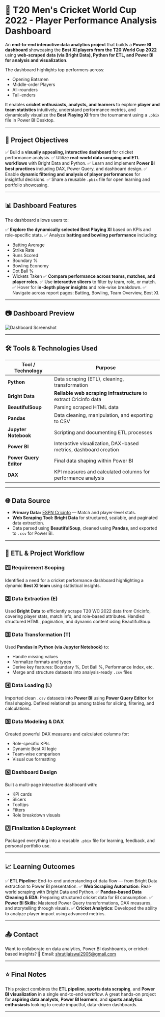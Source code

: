 # 🏏 T20 Men's Cricket World Cup 2022 - Player Performance Analysis Dashboard

An **end-to-end interactive data analytics project** that builds a **Power BI dashboard** showcasing the **Best XI players from the T20 World Cup 2022** using **web-scraped data (via Bright Data), Python for ETL, and Power BI for analysis and visualization**.

The dashboard highlights top performers across:

* Opening Batsmen
* Middle-order Players
* All-rounders
* Tail-enders

It enables **cricket enthusiasts, analysts, and learners** to explore **player and team statistics** intuitively, understand performance metrics, and dynamically visualize the **Best Playing XI** from the tournament using a `.pbix` file in Power BI Desktop.

---

## 🎯 Project Objectives

✅ Build a **visually appealing, interactive dashboard** for cricket performance analysis.
✅ Utilize **real-world data scraping and ETL workflows** with Bright Data and Python.
✅ Learn and implement **Power BI best practices** including DAX, Power Query, and dashboard design.
✅ Enable **dynamic filtering and analysis of player performances** for insightful decisions.
✅ Share a reusable `.pbix` file for open learning and portfolio showcasing.

---

## 📊 Dashboard Features

The dashboard allows users to:

✅ **Explore the dynamically selected Best Playing XI** based on KPIs and role-specific stats.
✅ Analyze **batting and bowling performance** including:

* Batting Average
* Strike Rate
* Runs Scored
* Boundary %
* Bowling Economy
* Dot Ball %
* Wickets Taken
  ✅ **Compare performance across teams, matches, and player roles.**
  ✅ Use **interactive slicers** to filter by team, role, or match.
  ✅ Hover for **in-depth player insights** and role-wise breakdown.
  ✅ Navigate across report pages: Batting, Bowling, Team Overview, Best XI.

---

## 📷 Dashboard Preview

![Dashboard Screenshot](images/dashboard.png) <!-- Replace with actual image path -->

---

## 🛠️ Tools & Technologies Used

| Tool / Technology      | Purpose                                                           |
| ---------------------- | ----------------------------------------------------------------- |
| **Python**             | Data scraping (ETL), cleaning, transformation                     |
| **Bright Data**        | **Reliable web scraping infrastructure** to extract Cricinfo data |
| **BeautifulSoup**      | Parsing scraped HTML data                                         |
| **Pandas**             | Data cleaning, manipulation, and exporting to CSV                 |
| **Jupyter Notebook**   | Scripting and documenting ETL processes                           |
| **Power BI**           | Interactive visualization, DAX-based metrics, dashboard creation  |
| **Power Query Editor** | Final data shaping within Power BI                                |
| **DAX**                | KPI measures and calculated columns for performance analysis      |

---

## 🌐 Data Source

* **Primary Data:** [ESPN Cricinfo](https://www.espncricinfo.com/) — Match and player-level stats.
* **Web Scraping Tool:** **Bright Data** for structured, scalable, and paginated data extraction.
* Data parsed using **BeautifulSoup**, cleaned using **Pandas**, and exported to `.csv` for Power BI.

---

## 🔄 ETL & Project Workflow

### 1️⃣ Requirement Scoping

Identified a need for a cricket performance dashboard highlighting a dynamic **Best XI team** using statistical insights.

### 2️⃣ Data Extraction (E)

Used **Bright Data** to efficiently scrape T20 WC 2022 data from Cricinfo, covering player stats, match info, and role-based attributes.
Handled structured HTML, pagination, and dynamic content using BeautifulSoup.

### 3️⃣ Data Transformation (T)

Used **Pandas in Python (via Jupyter Notebook)** to:

* Handle missing values
* Normalize formats and types
* Derive key features: Boundary %, Dot Ball %, Performance Index, etc.
* Merge and structure datasets into analysis-ready `.csv` files

### 4️⃣ Data Loading (L)

Imported clean `.csv` datasets into **Power BI** using **Power Query Editor** for final shaping.
Defined relationships among tables for slicing, filtering, and calculations.

### 5️⃣ Data Modeling & DAX

Created powerful DAX measures and calculated columns for:

* Role-specific KPIs
* Dynamic Best XI logic
* Team-wise comparison
* Visual cue formatting

### 6️⃣ Dashboard Design

Built a multi-page interactive dashboard with:

* KPI cards
* Slicers
* Tooltips
* Filters
* Role breakdown visuals

### 7️⃣ Finalization & Deployment

Packaged everything into a reusable `.pbix` file for learning, feedback, and personal portfolio use.

---

## 📈 Learning Outcomes

✅ **ETL Pipeline**: End-to-end understanding of data flow — from Bright Data extraction to Power BI presentation.
✅ **Web Scraping Automation**: Real-world scraping with Bright Data and Python.
✅ **Pandas-based Data Cleaning & EDA**: Preparing structured cricket data for BI consumption.
✅ **Power BI Skills**: Mastered Power Query transformations, DAX measures, and storytelling through visuals.
✅ **Cricket Analytics**: Developed the ability to analyze player impact using advanced metrics.

---

## 📤 Contact

Want to collaborate on data analytics, Power BI dashboards, or cricket-based insights?
📧 Email: [shrutijaiswal2905@gmail.com](mailto:shrutijaiswal2905@gmail.com)

---

## ⭐ Final Notes

This project combines the **ETL pipeline**, **sports data scraping**, and **Power BI visualization** in a single end-to-end workflow. A great hands-on project for **aspiring data analysts**, **Power BI learners**, and **sports analytics enthusiasts** looking to create impactful, data-driven dashboards.

---
